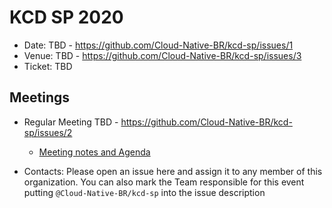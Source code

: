 # KCD SP 2020

* Date: TBD - https://github.com/Cloud-Native-BR/kcd-sp/issues/1
* Venue: TBD - https://github.com/Cloud-Native-BR/kcd-sp/issues/3
* Ticket: TBD

## Meetings

* Regular Meeting TBD - https://github.com/Cloud-Native-BR/kcd-sp/issues/2
  * [Meeting notes and Agenda](http://bit.ly/kcdsp-notes)

* Contacts: Please open an issue here and assign it to any member of this organization. You can also mark the Team responsible for this event putting ``@Cloud-Native-BR/kcd-sp`` into the issue description

